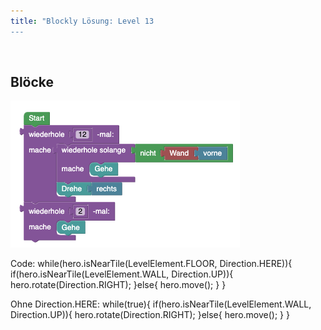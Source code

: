 ```yaml
---
title: "Blockly Lösung: Level 13
---
```

​
## Blöcke
![solution](doc/produs_unterlagen/solution/blockly/img/loesung_level_13.png)

Code:
while(hero.isNearTile(LevelElement.FLOOR, Direction.HERE)){
    if(hero.isNearTile(LevelElement.WALL, Direction.UP)){
        hero.rotate(Direction.RIGHT);
    }else{
        hero.move();
    }
}

Ohne Direction.HERE:
while(true){
    if(hero.isNearTile(LevelElement.WALL, Direction.UP)){
        hero.rotate(Direction.RIGHT);
    }else{
        hero.move();
    }
}